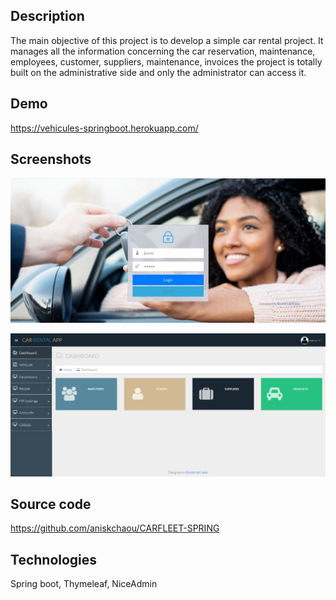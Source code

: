 

## Description

The main objective of this project is to develop a simple car rental project. It manages all the information concerning the car reservation, maintenance, employees, customer, suppliers, maintenance, invoices the project is totally built on the administrative side and only the administrator can access it. 
  

## Demo

https://vehicules-springboot.herokuapp.com/  
  
## Screenshots
<p align="center">

![enter image description here](vehicule.JPG)

![enter image description here](admin_vehicule.JPG)
</p>


## Source code

https://github.com/aniskchaou/CARFLEET-SPRING  
  

## Technologies

Spring boot, Thymeleaf, NiceAdmin
